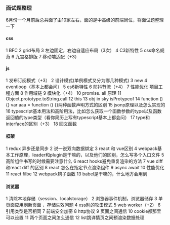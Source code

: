 ### 面试题整理 
6月份一个月前后总共面了由10家左右，面的是中高级的前端岗位，将面试题整理一下
#### css
1 BFC
2 grid布局
3 左边固定，右边自适应布局（3次）
4 C3新特性
5 css命名规范
6 九宫格排版
7 移动端适配（+3）


#### js
1 发布订阅模式（+3）
2 设计模式(单例模式又分为哪几种模式)
3 new
4 eventloop（基本上都会问）
5 es6新特性
6 防抖节流（+4）
7 性能优化 项目工程方面
8 作用域链
9 模块化（+4）
10 promise. all 原理
11 Object.prototype.toString.call
12 this
13 obj in sky isProtypeof 
14 function () {}   var aaa = function () {}两种函数声明方式的区别
15 jsonp原理以及怎么实现的
16 typescript基本用法和高阶用法，比如怎么获取一个函数参数的type以及函数返回值的type类型（看你简历上写有typescript基本上都会问）
17 type和interface的区别（+3）
18 回文函数

#### 框架
1 redux 异步还是同步
2 说一说双向数据绑定
3 react 和 vue区别
4 webpack基本工作原理，leader和plugin是干嘛的，以及他们的区别，怎么写多个入口文件
5 高阶组件书写的时候需要注意什么
6 react hooks避免重复渲染的方法
7 vue diff 和react diff 的区别
8 react 怎么在指定节点渲染组件
9 async await 
10 性能优化
11 react filbe
12 webpack钩子函数
13 babel是干嘛的，什么地方会用到

#### 浏览器
1 清除本地存储（session、localstorage）
2 浏览器事件机制，浏览器储存
3 单页面应用刷新页面 ，存储失效问题
4 xss别的攻击模式
5 web worker（+2）
6 引用类型是否相同
7 前端安全加密
8 http协议
9 页面之间通信 
10 cookie都那里可以设置
11 两个页面之间怎么通信
12 list跳详情页之间预渲染数据处理
